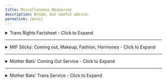 ```yaml
---
title: Miscellaneous Resources
description: Broad, but useful advice.
permalink: /misc/
---
```


<details>
  <summary>Trans Rights Factsheet - Click to Expand</summary>
  <br>
  
This source contains many papers, studies, surveys, and trans issues.

If you feel that the person you are debating about trans issues will listen to reason, then this is what you need.

[Google Docs Version](https://docs.google.com/document/d/1Le70f0hs5ZDSGlP13YQaa5k_YjD27VaxOHB9g1J0X6g/edit)

[Github Pages Version](https://nb419.github.io/source-library/) (This source has much more than just trans issues.)

[Github Repository](https://github.com/NB419/source-library)

   
</details>

---

<details>
  <summary>MtF Sticky: Coming out, Makeup, Fashion, Hormones - Click to Expand</summary>
  <br>
  
This is the sticky post for the generic MtF thread on /lgbt/. 

The original link can be found here: [https://pastebin.com/LyMhFmT4](https://pastebin.com/LyMhFmT4)

[What gender dysphoria is](http://archive.li/PG34m)

[How to come out](https://www.dropbox.com/s/mg3ciizwn5btbx2/10stepguideforALLgenderIdentitiesMFN-BtoCOMEOUTtoyourParents.pdf?dl=0)

[Basic DIY hormones](https://1drv.ms/f/s!AudRJceTA5C9gQnyM7wxZcBGWRzW)

[Makeup tutorials](http://masterposter.tumblr.com/post/116605714860)

[Fashion tutorials](https://www.youtube.com/playlist?list=PLKRRdfgve6FVGKvESatjjE7BS5oF6SuF1)

[Male vs Female measurement data](https://www.bwc.ohio.gov/downloads/blankpdf/ErgoAnthropometricData.pdf)

[Correct hormone levels](http://www.hemingways.org/GIDinfo/hrt_ref.htm)

[Checking your levels](http://www.privatemdlabs.com/lp/Female_Hormone_Testing.php)

[Transition timelines](http://imgur.com/a/qWpxv)

Voice Training:

[https://www.reddit.com/r/asktransgender/comments/1ske7b/mtf_voice_training_regimen/](https://www.reddit.com/r/asktransgender/comments/1ske7b/mtf_voice_training_regimen/)

[http://www.genderlife.com/wp-content/uploads/2010/04/voicebook020.pdf](http://www.genderlife.com/wp-content/uploads/2010/04/voicebook020.pdf)

Voice Help:

[http://webjedi.net/projects/lgbtq/speech-therapy/](http://webjedi.net/projects/lgbtq/speech-therapy/)

[http://lena.kiev.ua/voice/](http://lena.kiev.ua/voice/)

[Changing your birth certificate](https://transgenderlawcenter.org/archives/13454)
</details>

---

<details>
  <summary>Mother Bats' Coming Out Service  - Click to Expand</summary>
  <br>
  
  ### Should You Come Out
  Why would you want to come out? Oh yeah, it's nice to have people know who you really are. 
  You'd like to live authentically and don't want to hide anymore or can't. 
  What if there are obstacles?
  
  #### Old People
  If your grandparents are homophobic or transphobic and are close to dying, is it worth the trouble? This one is entirely up to you. I have nothing to add.
  
  #### Work
  Work is important. Money is important. Maybe relationships with your coworkers are important.
  Maybe your ambiguity confuses customers and you need to pick a side. 
  But what if they are prejudiced? Again, you'll have to judge the risk.
  
  ### How to come out
  
  #### Probing
  How can you quietly gauge someone's level of tolerance for /lgbt people? 
  Talk to them about an /lgbt movie. The following is a bit of a clumsy and tasteless move, 
  but you could pretend to be homophobic and transphobic, or at least skeptical of them. 
  Ask them what they think about groups that oppose /lgbt, such as religions, countries, or 
  people. Get into a curious philisophical debate about where to draw the line of live and 
  let live; pretend it's purely academic. Consider the tolerance of other 
  fringe lifestyles or cultural customs.
  
  **[[EDITORS NOTE]]**
  
If your family watches movies often, here are some lgbtq movies to probe them with.

#### Call me by your name
- Cute gay love story
- Timothee Chalamet (My Husband)
- Possible excuses:
  - Almost an academy award winner for best picture.
  - Timothee Chalamet.

#### Dallas Buyers Club
- Deals with gay and trans people during the 80's aids epedemic.
- Has a trans main character
- Possible Excuses
  - Mattew Mcconaughey

#### Portrait of a lady on fire.
- 18th century lesbians
- Possible Excuses (If your parents know what cannes is)
Nominated for Palm d'Or.
Won Best screenplay at cannes.

**[[EDITORS NOTE]]**
  
  #### The Approach
  If you want to put more effort into a long con, you can warm them up by earning their respect. 
  Be good at your job, greet them when you see them, and perhaps offer them lunch or 
  small gifts or favors. You could try to persuade them to be more liberal with live and 
  let live. Freshen up on your persuasion skills! Go see Google.
  
  #### The conversation
  Go on and make it a formal approach. You can be relaxed about it, 
  but do tell them that you need to tell them something important. 
  I suppose you could afford to casually mention it if it isn't important, 
  if the subject is not important, or if there is low risk. T
  hen you tell them that you're homosexual or transgender. 
  Answer their questions and address their concerns.
  
  Have the answers to the following questions: 
  
  - What this means for your lifestyle?
  - How you know you're gay/trans?
  - How you "became" or did not become trans?
  - Assure them that you are still a good person.
  - Assure them that you are still the same person.
  - Dispel their misconceptions about gay and trans people.
  
  Throw them a bone; agree with them in some things, like how children cannot be touched 
  and sex should be kept private, or that you still believe in God.
 
  Tell them that you know it is a lot to take in and will understand if 
  it takes them a while to get used to it.
  
  If they don't react well, don't lash out. You can calmly retort or you can stay silent. 
  Don't lash out. It's pointless and makes things worse if bridges are ever to be repaired.
  
  ### Don't come out
  If you can't come out, I'm sorry. You'll have to find a way to cope and rationalize. 
  You have to live for yourself. Not everyone gets to have a loving family. 
  Yes yes, this you know. It still hurts. This I know. Treat it like a death, 
  lamenting your loss. Maybe it's a little worse, since they're alive and just rejecting you. 
  Well, the version of them that loved you is dead.
  
  #### The Backup Plan
  Come out or not, you may need a backup plan. There's no advice here. 
  Hope to find employment, financial, and government resources to survive. 
  Cultivate friends, prepare safe houses and couches.


</details>

---

<details>
  <summary>Mother Bats' Trans Service - Click to Expand</summary>
   <br> 
   
   This is the 2nd part of a quick self-help guide by a tripcode user named Mother Bat.
   
   The full copy can be found here: [https://pastebin.com/sM9WB4A7](https://pastebin.com/sM9WB4A7)
   


### Process
So, you've decided to transition! 
The process differs based on your location. 
Maybe you need letters from therapists to get hormones from a doctor. 
Maybe you live near an informed consent clinic and can just ask them. 
To remove facial hair, you have laser hair removal for 
large areas of dark hair or electrolysis for burning out facial hair. 
Go to the gym, get some new clothes, and do what you like. 
Get letters and fill out a packet to go to court and change your name. 
Get letters to see a surgeon, hopefully with insurance. 
United States Medi-Cal does cover Transsexual procedures, 
including hair removal, but it can be difficult getting letters 
that are specific enough to force them to fulfill their end. 
Most surgeons don't accept Medi-cal because they don't pay enough, 
but it is possible to find a surgeon who does, 
or just get your own insurance.

### Skin
Cleanser. Toner. Moisturizer. 
Get a cleanser to clean your face. Get a toner to treat your pores. 
Get a Moisturizer to moisturize your skin.

Or just keep your face clean. Be gentle. Splash water on your face. 
Wipe with a clean towel often.

### Makeup
####Primer. 
It provides a flat foundation for makeup. 
Imagine painting on a rug. It works better on tile.

####Foundation. 
Pick a color that matches your skin. 
It can be liquid or powder, your choice. Then you add your shadow bronzers, 
lighter blushes, etc. Imagine if I painted over a flat surface. 
It would look flat. Then I add shadows and highlights. Now it looks 3d. 
That's what you're doing.

####Lips. 
You have lip liner for a more durable edge. 
You have lipstick, lip gloss, whatever you like.

####Eyes. 
Eyeliner, eye shadow, mascera, etc. 
Find a tutorial. Practice that blending.

Generally, you choose to emphasize your lips or your eyes. 
Doing both looks gaudy. So if you choose colorful eyeshadow, 
you should choose a subtle lip color that matches your lips. 
If you choose bright red lips, you should go easy on the eyes.

### Hair
You can try all the nutrients and oils. If you are healthy, 
your hair will be healthy. Stop smoking! 
Your hair will grow as best it can. Genetics may be involved.

Don't damage your hair. Don't crush it, 
twist it, or get it tangled and bent. 
Every once in a while, get a trim on the ends to remove split ends.
Try not to heat or chemical your hair too often. 
You don't have to wash your hair often. 
You can just use conditioner. However, if you do use shampoo, 
you must use conditioner afterwards.

### Eyebrows
Relax. Get a magnifying mirror and needle point tweezers. 
Pluck one hair at a time. Find the main core of your eyebrow, 
the shape you want. Then you remove the forest of stray hairs 
outside of that area. Generally, you pluck from the bottom 
and don't touch the top. You want to keep that arch.

### Sideburns
Shave your sideburns back to your ear!

### Voice
Practice. There is no magic tip. It will take months. 
You can only do your best and your vocal chords may be too far stretched. 
However, I sang Bass 2 in choir and now have a mostly passing female voice.
Sing. Read. Watch movies. Go for walks. 
You may not know what you're doing, but keep feeling around, 
and when you feel something that is a step in the direction you want, 
keep going in that direction.

Open your mouth wide. Sing. Try not to constrict your throat. Swallow. 
Do you feel your adam's apple moving up? 
You are trying to keep that up there.

Keep practicing. It will sound horrible. 
It's supposed to. Your voice will get lower and higher as your practice.

**[[EDITORS NOTE]]**

If you want to hear her voice, she recently had a conversation with another 
tripcode user which was posted online. The intro is long, skip ahead one minute.

[https://soundcloud.com/the-wheel-house/masquerade-with-mother-bat](https://soundcloud.com/the-wheel-house/masquerade-with-mother-bat)

**[[EDITORS NOTE]]**


### Mannerisms
Create a character you want to emulate. Small dainty woman? Confident woman?
Do things to help you get into character. 
Watch movies. Listen to music. Recite lines from movies.

Keep your feet close together when walking or sitting. 
Keep your hands together when sitting. You are small; 
you do not take up much space. You wait patiently and move smoothly, 
not in sudden jerking fashion. Keep your hands open, 
as if energy would flow down your arms like water.

</details>
